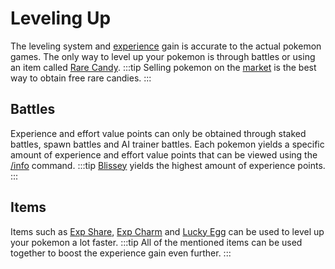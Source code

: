 # Leveling Up

The leveling system and [experience](https://bulbapedia.bulbagarden.net/wiki/Experience) gain is accurate to the actual pokemon games. The only way to level up your pokemon is through battles or using an item called [Rare Candy](https://bulbapedia.bulbagarden.net/wiki/Rare_Candy).
:::tip
Selling pokemon on the [market](../commands/market.html) is the best way to obtain free rare candies.
:::
## Battles

Experience and effort value points can only be obtained through staked battles, spawn battles and AI trainer battles. Each pokemon yields a specific amount of experience and effort value points that can be viewed using the [/info](/commands/info.html) command.
:::tip
[Blissey](https://bulbapedia.bulbagarden.net/wiki/Blissey_(Pok%C3%A9mon)) yields the highest amount of experience points.
:::

## Items

Items such as [Exp Share](https://bulbapedia.bulbagarden.net/wiki/Exp._Share), [Exp Charm](https://bulbapedia.bulbagarden.net/wiki/Exp._Charm) and [Lucky Egg](https://bulbapedia.bulbagarden.net/wiki/Lucky_Egg) can be used to level up your pokemon a lot faster.
:::tip
All of the mentioned items can be used together to boost the experience gain even further.
:::